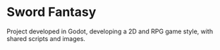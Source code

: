 # Sword Fantasy
Project developed in Godot, developing a 2D and RPG game style, with shared scripts and images.

